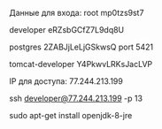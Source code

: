 Данные для входа:
root
mp0tzs9st7

developer
eRZsbGCfZ7L9dq8U

postgres
2ZABJjLeLjGSkwsQ
port 5421

tomcat-developer
Y4PkwvLRKsJacLVP

IP для доступа:
77.244.213.199

ssh developer@77.244.213.199 -p 13

sudo apt-get install openjdk-8-jre